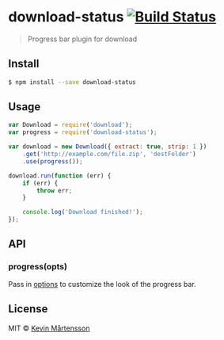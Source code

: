 # download-status [![Build Status](https://travis-ci.org/kevva/download-status.svg?branch=master)](https://travis-ci.org/kevva/download-status)

> Progress bar plugin for download

## Install

```bash
$ npm install --save download-status
```

## Usage

```js
var Download = require('download');
var progress = require('download-status');

var download = new Download({ extract: true, strip: 1 })
    .get('http://example.com/file.zip', 'destFolder')
    .use(progress());

download.run(function (err) {
    if (err) {
        throw err;
    }

    console.log('Download finished!');
});

```

## API

### progress(opts)

Pass in [options](https://github.com/visionmedia/node-progress#options) to customize 
the look of the progress bar.

## License

MIT © [Kevin Mårtensson](http://kevinmartensson.com)
